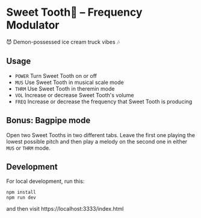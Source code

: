 # Sweet Tooth🍦 &ndash; Frequency Modulator

😈 Demon-possessed ice cream truck vibes 🎶

## Usage

- `POWER` Turn Sweet Tooth on or off
- `MUS` Use Sweet Tooth in musical scale mode
- `THRM` Use Sweet Tooth in theremin mode
- `VOL` Increase or decrease Sweet Tooth's volume
- `FREQ` Increase or decrease the frequency that Sweet Tooth is producing

## Bonus: Bagpipe mode

Open two Sweet Tooths in two different tabs. Leave the first one playing the lowest possible pitch and then play a melody on the second one in either `MUS` or `THRM` mode.

## Development

For local development, run this:
```shell script
npm install
npm run dev
```

and then visit https://localhost:3333/index.html

